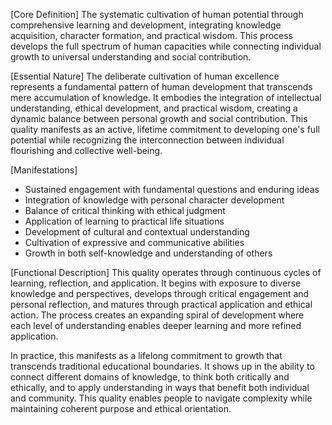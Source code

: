 [Core Definition]
The systematic cultivation of human potential through comprehensive learning and development, integrating knowledge acquisition, character formation, and practical wisdom. This process develops the full spectrum of human capacities while connecting individual growth to universal understanding and social contribution.

[Essential Nature]
The deliberate cultivation of human excellence represents a fundamental pattern of human development that transcends mere accumulation of knowledge. It embodies the integration of intellectual understanding, ethical development, and practical wisdom, creating a dynamic balance between personal growth and social contribution. This quality manifests as an active, lifetime commitment to developing one's full potential while recognizing the interconnection between individual flourishing and collective well-being.

[Manifestations]
- Sustained engagement with fundamental questions and enduring ideas
- Integration of knowledge with personal character development
- Balance of critical thinking with ethical judgment
- Application of learning to practical life situations
- Development of cultural and contextual understanding
- Cultivation of expressive and communicative abilities
- Growth in both self-knowledge and understanding of others

[Functional Description]
This quality operates through continuous cycles of learning, reflection, and application. It begins with exposure to diverse knowledge and perspectives, develops through critical engagement and personal reflection, and matures through practical application and ethical action. The process creates an expanding spiral of development where each level of understanding enables deeper learning and more refined application.

In practice, this manifests as a lifelong commitment to growth that transcends traditional educational boundaries. It shows up in the ability to connect different domains of knowledge, to think both critically and ethically, and to apply understanding in ways that benefit both individual and community. This quality enables people to navigate complexity while maintaining coherent purpose and ethical orientation.